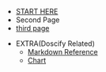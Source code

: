 * [START HERE](/)
* Second Page
* [third page](extra/reference.md)

- EXTRA(Doscify Related)
  - [Markdown Reference](extra/reference.md)
  - [Chart](extra/chart.md)